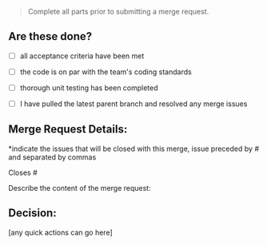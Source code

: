 >Complete all parts prior to submitting a merge request.

## Are these done?
- [ ] all acceptance criteria have been met
- [ ] the code is on par with the team's coding standards
- [ ] thorough unit testing has been completed
- [ ] I have pulled the latest parent branch and resolved any merge issues


## Merge Request Details:

*indicate the issues that will be closed with this merge, issue preceded by # and separated by commas

Closes #

Describe the content of the merge request:

## Decision:
[any quick actions can go here]
